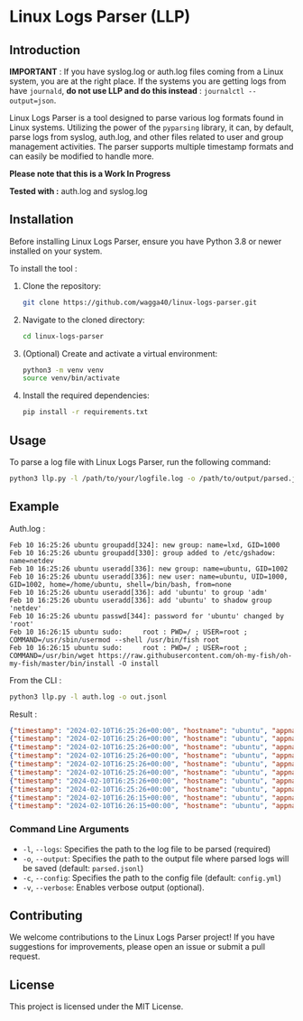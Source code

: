 # Linux Logs Parser (LLP)

## Introduction

**IMPORTANT** : If you have syslog.log or auth.log files coming from a Linux system, you are at the right place. If the systems you are getting logs from have `journald`, **do not use LLP and do this instead** : `journalctl --output=json`.

Linux Logs Parser is a tool designed to parse various log formats found in Linux systems. Utilizing the power of the `pyparsing` library, it can, by default, parse logs from syslog, auth.log, and other files related to user and group management activities. The parser supports multiple timestamp formats and can easily be modified to handle more.

**Please note that this is a Work In Progress**

**Tested with :** auth.log and syslog.log

## Installation

Before installing Linux Logs Parser, ensure you have Python 3.8 or newer installed on your system. 

To install the tool :

1. Clone the repository:
   ```sh
   git clone https://github.com/wagga40/linux-logs-parser.git
   ```
2. Navigate to the cloned directory:
   ```sh
   cd linux-logs-parser
   ```
3. (Optional) Create and activate a virtual environment:
   ```sh
   python3 -m venv venv
   source venv/bin/activate
   ```
4. Install the required dependencies:
   ```sh
   pip install -r requirements.txt
   ```

## Usage

To parse a log file with Linux Logs Parser, run the following command:

```sh
python3 llp.py -l /path/to/your/logfile.log -o /path/to/output/parsed.jsonl
```

## Example 

Auth.log : 

```log
Feb 10 16:25:26 ubuntu groupadd[324]: new group: name=lxd, GID=1000
Feb 10 16:25:26 ubuntu groupadd[330]: group added to /etc/gshadow: name=netdev
Feb 10 16:25:26 ubuntu useradd[336]: new group: name=ubuntu, GID=1002
Feb 10 16:25:26 ubuntu useradd[336]: new user: name=ubuntu, UID=1000, GID=1002, home=/home/ubuntu, shell=/bin/bash, from=none
Feb 10 16:25:26 ubuntu useradd[336]: add 'ubuntu' to group 'adm'
Feb 10 16:25:26 ubuntu useradd[336]: add 'ubuntu' to shadow group 'netdev'
Feb 10 16:25:26 ubuntu passwd[344]: password for 'ubuntu' changed by 'root'
Feb 10 16:26:15 ubuntu sudo:     root : PWD=/ ; USER=root ; COMMAND=/usr/sbin/usermod --shell /usr/bin/fish root
Feb 10 16:26:15 ubuntu sudo:     root : PWD=/ ; USER=root ; COMMAND=/usr/bin/wget https://raw.githubusercontent.com/oh-my-fish/oh-my-fish/master/bin/install -O install
````

From the CLI : 

```sh
python3 llp.py -l auth.log -o out.jsonl
```

Result : 

```json
{"timestamp": "2024-02-10T16:25:26+00:00", "hostname": "ubuntu", "appname": "groupadd", "pid": "324", "message": "new group: name=lxd, GID=1000", "Action": "new group", "Group": "lxd", "GID": "1000"}
{"timestamp": "2024-02-10T16:25:26+00:00", "hostname": "ubuntu", "appname": "groupadd", "pid": "330", "message": "group added to /etc/group: name=netdev, GID=1001", "Action": "added", "List": "/etc/group", "Group": "netdev", "GID": "1001"}
{"timestamp": "2024-02-10T16:25:26+00:00", "hostname": "ubuntu", "appname": "groupadd", "pid": "330", "message": "group added to /etc/gshadow: name=netdev", "Action": "added", "List": "/etc/gshadow", "Group": "netdev"}
{"timestamp": "2024-02-10T16:25:26+00:00", "hostname": "ubuntu", "appname": "useradd", "pid": "336", "message": "new group: name=ubuntu, GID=1002", "Action": "new group", "Group": "ubuntu", "GID": "1002"}
{"timestamp": "2024-02-10T16:25:26+00:00", "hostname": "ubuntu", "appname": "useradd", "pid": "336", "message": "new user: name=ubuntu, UID=1000, GID=1002, home=/home/ubuntu, shell=/bin/bash, from=none", "Action": "new user", "Username": "ubuntu", "UID": "1000", "GID": "1002", "Home": "/home/ubuntu", "Shell": "/bin/bash", "From": "none"}
{"timestamp": "2024-02-10T16:25:26+00:00", "hostname": "ubuntu", "appname": "useradd", "pid": "336", "message": "add 'ubuntu' to group 'adm'", "Action": "add", "Username": "ubuntu", "Group": "adm"}
{"timestamp": "2024-02-10T16:25:26+00:00", "hostname": "ubuntu", "appname": "useradd", "pid": "336", "message": "add 'ubuntu' to shadow group 'netdev'", "Action": "add", "Username": "ubuntu", "Type": "shadow", "Group": "netdev"}
{"timestamp": "2024-02-10T16:25:26+00:00", "hostname": "ubuntu", "appname": "passwd", "pid": "344", "message": "password for 'ubuntu' changed by 'root'", "Username": "ubuntu", "Action": "changed", "By": "root"}
{"timestamp": "2024-02-10T16:26:15+00:00", "hostname": "ubuntu", "appname": "sudo", "pid": "", "message": "root : PWD=/ ; USER=root ; COMMAND=/usr/sbin/usermod --shell /usr/bin/fish root", "User": "root", "PWD": "/", "Username": "root", "CommandLine": "/usr/sbin/usermod --shell /usr/bin/fish root"}
{"timestamp": "2024-02-10T16:26:15+00:00", "hostname": "ubuntu", "appname": "sudo", "pid": "", "message": "root : PWD=/ ; USER=root ; COMMAND=/usr/bin/wget https://raw.githubusercontent.com/oh-my-fish/oh-my-fish/master/bin/install -O install", "User": "root", "PWD": "/", "Username": "root", "CommandLine": "/usr/bin/wget https://raw.githubusercontent.com/oh-my-fish/oh-my-fish/master/bin/install -O install"}
```

### Command Line Arguments
- `-l`, `--logs`: Specifies the path to the log file to be parsed (required)
- `-o`, `--output`: Specifies the path to the output file where parsed logs will be saved (default: `parsed.jsonl`)
- `-c`, `--config`: Specifies the path to the config file (default: `config.yml`)
- `-v`, `--verbose`: Enables verbose output (optional).

## Contributing
We welcome contributions to the Linux Logs Parser project! If you have suggestions for improvements, please open an issue or submit a pull request.

## License
This project is licensed under the MIT License.
